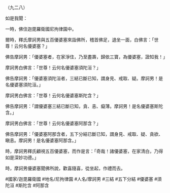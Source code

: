 （九二八）

如是我聞：

一時，佛住迦毘羅衛國尼拘律園中。

爾時，釋氏摩訶男與五百優婆塞來詣佛所，稽首佛足，退坐一面，白佛言：「世尊！云何名優婆塞？」

佛告摩訶男：「優婆塞者，在家淨住，乃至盡壽，歸依三寶，為優婆塞，證知我！」

摩訶男白佛言：「世尊！云何名優婆塞須陀洹？」

佛告摩訶男：「優婆塞須陀洹者，三結已斷已知，謂身見、戒取、疑。摩訶男！是名優婆塞須陀洹。」

摩訶男白佛言：「世尊！云何名優婆塞斯陀含？」

佛告摩訶男：「謂優婆塞三結已斷已知，貪、恚、癡薄。摩訶男！是名優婆塞斯陀含。」

摩訶男白佛言：「世尊！云何名優婆塞阿那含？」

佛告摩訶男：「優婆塞阿那含者，五下分結已斷已知，謂身見、戒取、疑、貪欲、瞋恚。摩訶男！是名優婆塞阿那含。」

時，摩訶男釋氏顧視五百優婆塞，而作是言：「奇哉！諸優婆塞，在家清白，乃得如是深妙功德。」

時，摩訶男優婆塞聞佛所說，歡喜隨喜，從坐起，作禮而去。

#國家/迦毘羅衛國
#地名/尼拘律園
#人名/摩訶男
#三結
#五下分結
#優婆塞
#須陀洹
#斯陀含
#阿那含
